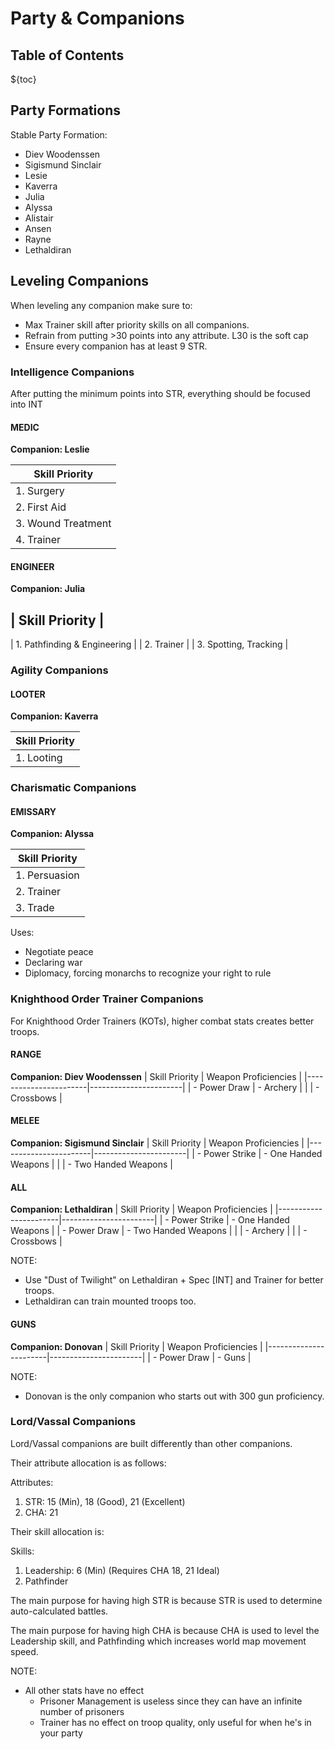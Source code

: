 # Party & Companions

## Table of Contents
${toc}

## Party Formations

Stable Party Formation:

- Diev Woodenssen
- Sigismund Sinclair
- Lesie
- Kaverra
- Julia
- Alyssa
- Alistair
- Ansen
- Rayne
- Lethaldiran

## Leveling Companions

When leveling any companion make sure to:
- Max Trainer skill after priority skills on all companions.
- Refrain from putting >30 points into any attribute. L30 is the soft cap
- Ensure every companion has at least 9 STR.

### Intelligence Companions

After putting the minimum points into STR, everything should be focused into INT

#### MEDIC

**Companion: Leslie**

| Skill Priority        |
| --------------------- |
| 1. Surgery            |
| 2. First Aid          |
| 3. Wound Treatment    |
| 4. Trainer            |

#### ENGINEER

**Companion: Julia**

| Skill Priority                |
---------------------------------
| 1. Pathfinding & Engineering  |
| 2. Trainer                    |
| 3. Spotting, Tracking         |

### Agility Companions

#### LOOTER

**Companion: Kaverra**

| Skill Priority    |
|-------------------|
| 1. Looting        |

### Charismatic Companions

#### EMISSARY

**Companion: Alyssa**

| Skill Priority    |
|-------------------|
| 1. Persuasion     |
| 2. Trainer        |
| 3. Trade          |

Uses:
- Negotiate peace
- Declaring war
- Diplomacy, forcing monarchs to recognize your right to rule

### Knighthood Order Trainer Companions

For Knighthood Order Trainers (KOTs), higher combat stats creates better troops.

#### RANGE
**Companion: Diev Woodenssen**
| Skill Priority        | Weapon Proficiencies  |
|-----------------------|-----------------------|
| - Power Draw          | - Archery             |
|                       | - Crossbows           |

#### MELEE
**Companion: Sigismund Sinclair**
| Skill Priority        | Weapon Proficiencies  |
|-----------------------|-----------------------|
| - Power Strike        | - One Handed Weapons  |
|                       | - Two Handed Weapons  |

#### ALL
**Companion: Lethaldiran**
| Skill Priority        | Weapon Proficiencies  |
|-----------------------|-----------------------|
| - Power Strike        | - One Handed Weapons  |
| - Power Draw          | - Two Handed Weapons  |
|                       | - Archery             |
|                       | - Crossbows           |

NOTE:
- Use "Dust of Twilight" on Lethaldiran + Spec [INT] and Trainer for better troops.
- Lethaldiran can train mounted troops too.

#### GUNS
**Companion: Donovan**
| Skill Priority        | Weapon Proficiencies  |
|-----------------------|-----------------------|
| - Power Draw          | - Guns                |

NOTE:
- Donovan is the only companion who starts out with 300 gun proficiency.

### Lord/Vassal Companions

Lord/Vassal companions are built differently than other companions.

Their attribute allocation is as follows:

Attributes:
1. STR: 15 (Min), 18 (Good), 21 (Excellent)
2. CHA: 21

Their skill allocation is:

Skills:
1. Leadership: 6 (Min) (Requires CHA 18, 21 Ideal)
2. Pathfinder

The main purpose for having high STR is because STR is used to determine auto-calculated battles.

The main purpose for having high CHA is because CHA is used to level the Leadership skill, and Pathfinding which
increases world map movement speed.

NOTE:
- All other stats have no effect
    - Prisoner Management is useless since they can have an infinite number of prisoners
    - Trainer has no effect on troop quality, only useful for when he's in your party
